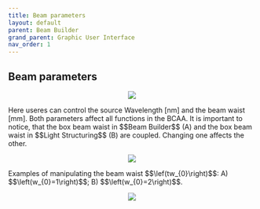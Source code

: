 ```yaml
---
title: Beam parameters
layout: default
parent: Beam Builder
grand_parent: Graphic User Interface
nav_order: 1
---
```

## [](#header-2)Beam parameters
<script id="MathJax-script" async src="https://cdn.jsdelivr.net/npm/mathjax@3/es5/tex-mml-chtml.js"></script>
<p align="center">
  <img src="/BCAA_tutorial/assets/images/Beam_parameters.png">
</p>
Here useres can control the source Wavelength [nm] and the beam waist [mm]. Both parameters affect all functions in the BCAA. It is important to notice, that the box beam waist in $$Beam Builder$$ (A) and the box beam waist in $$Light Structuring$$ (B) are coupled. Changing one affects the other.
<p align="center">
  <img src="/BCAA_tutorial/assets/images/Beam_waist_LS_BB.png">
</p>
Examples of manipulating the beam waist $$\lef(tw_{0}\right)$$: A) $$\left(w_{0}=1\right)$$; B) $$\left(w_{0}=2\right)$$.
<p align="center">
  <img src="/BCAA_tutorial/assets/images/Beam_waist_example.png">
</p>
